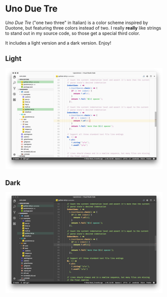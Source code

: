 # Uno Due Tre

*Uno Due Tre* ("one two three" in Italian) is a color scheme inspired by Duotone, but featuring three colors instead of two. I really **really** like strings to stand out in my source code, so those get a special third color.

It includes a light version and a dark version. Enjoy!

## Light

![screenshot-light](screenshot-light.png)

## Dark

![screenshot-dark](screenshot-dark.png)
